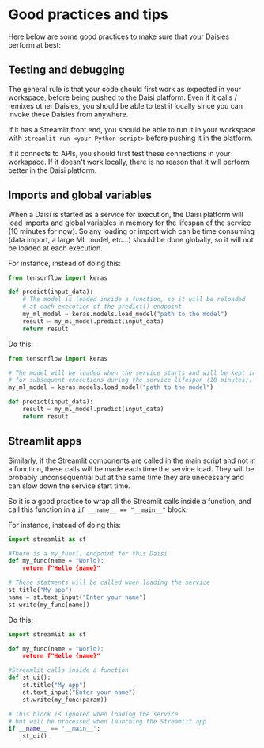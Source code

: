 # Good practices and tips

Here below are some good practices to make sure that your Daisies perform at best:

## Testing and debugging

The general rule is that your code should first work as expected in your
workspace, before being pushed to the Daisi platform.
Even if it calls / remixes other Daisies, you should be able to test it locally
since you can invoke these Daisies from anywhere.

If it has a Streamlit front end, you should be able to run it in your workspace
with `streamlit run <your Python script>` before pushing it in the platform.

If it connects to APIs, you should first test these connections in your workspace. If
it doesn't work locally, there is no reason that it will perform better in the Daisi platform.

## Imports and global variables

When a Daisi is started as a service for execution, the Daisi platform will load imports
and global variables in memory for the lifespan of the service (10 minutes for now).
So any loading or import wich can be time consuming (data import, a large ML model, etc...)
should be done globally, so it will not be loaded at each execution.

For instance, instead of doing this:

```python
from tensorflow import keras

def predict(input_data):
    # The model is loaded inside a function, so it will be reloaded
    # at each execution of the predict() endpoint.
    my_ml_model = keras.models.load_model("path to the model")
    result = my_ml_model.predict(input_data)
    return result
```

Do this:

```python
from tensorflow import keras

# The model will be loaded when the service starts and will be kept in memory
# for subsequent executions during the service lifespan (10 minutes).
my_ml_model = keras.models.load_model("path to the model")

def predict(input_data):
    result = my_ml_model.predict(input_data)
    return result
```

## Streamlit apps

Similarly, if the Streamlit components are called in the main script and not in a function,
these calls will be made each time the service load. They will be probably unconsequential
but at the same time they are unecessary and can slow down the service start time.

So it is a good practice to wrap all the Streamlit calls inside a function, and call
this function in a `if __name__ == "__main__"` block.

For instance, instead of doing this:

```python
import streamlit as st

#There is a my_func() endpoint for this Daisi
def my_func(name = "World):
    return f"Hello {name}"

# These statments will be called when loading the service
st.title("My app")
name = st.text_input("Enter your name")
st.write(my_func(name))
```

Do this:

```python
import streamlit as st

def my_func(name = "World):
    return f"Hello {name}"

#Streamlit calls inside a function
def st_ui():
    st.title("My app")
    st.text_input("Enter your name")
    st.write(my_func(param))

# This block is ignored when loading the service
# but will be processed when launching the Streamlit app
if __name__ == "__main__":
    st_ui()
```
